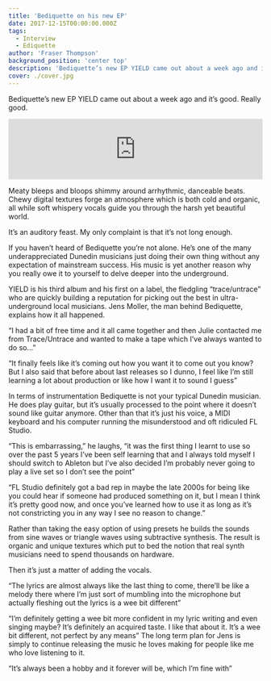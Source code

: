 ```yaml
---
title: 'Bediquette on his new EP'
date: 2017-12-15T00:00:00.000Z
tags:
  - Interview
  - Ediquette
author: 'Fraser Thompson'
background_position: 'center top'
description: 'Bediquette’s new EP YIELD came out about a week ago and it’s good. Really good.'
cover: ./cover.jpg
---
```


Bediquette’s new EP YIELD came out about a week ago and it’s good. Really good.

<center><iframe style="border: 0; width: 100%; height: 120px;" src="https://bandcamp.com/EmbeddedPlayer/album=3523263680/size=large/bgcol=ffffff/linkcol=0687f5/tracklist=false/artwork=small/transparent=true/" seamless><a href="http://bediquette.bandcamp.com/album/yield">YIELD by bediquette</a></iframe></center>

Meaty bleeps and bloops shimmy around arrhythmic, danceable beats. Chewy digital textures forge an atmosphere which is both cold and organic, all while soft whispery vocals guide you through the harsh yet beautiful world.

It’s an auditory feast. My only complaint is that it’s not long enough.

If you haven’t heard of Bediquette you’re not alone. He’s one of the many underappreciated Dunedin musicians just doing their own thing without any expectation of mainstream success.
His music is yet another reason why you really owe it to yourself to delve deeper into the underground.

YIELD is his third album and his first on a label, the fledgling “trace/untrace” who are quickly building a reputation for picking out the best in ultra-underground local musicians. Jens Moller, the man behind Bediquette, explains how it all happened.

“I had a bit of free time and it all came together and then Julie contacted me from Trace/Untrace and wanted to make a tape which I’ve always wanted to do so…”

“It finally feels like it’s coming out how you want it to come out you know? But I also said that before about last releases so I dunno, I feel like I’m still learning a lot about production or like how I want it to sound I guess”

In terms of instrumentation Bediquette is not your typical Dunedin musician. He does play guitar, but it’s usually processed to the point where it doesn’t sound like guitar anymore. Other than that it’s just his voice, a MIDI keyboard and his computer running the misunderstood and oft ridiculed FL Studio.

“This is embarrassing,” he laughs, “it was the first thing I learnt to use so over the past 5 years I’ve been self learning that and I always told myself I should switch to Ableton but I’ve also decided I’m probably never going to play a live set so I don’t see the point”

“FL Studio definitely got a bad rep in maybe the late 2000s for being like you could hear if someone had produced something on it, but I mean I think it’s pretty good now, and once you’ve learned how to use it as long as it’s not constricting you in any way I see no reason to change.”

Rather than taking the easy option of using presets he builds the sounds from sine waves or triangle waves using subtractive synthesis. The result is organic and unique textures which put to bed the notion that real synth musicians need to spend thousands on hardware.

Then it’s just a matter of adding the vocals.

“The lyrics are almost always like the last thing to come, there’ll be like a melody there where I’m just sort of mumbling into the microphone but actually fleshing out the lyrics is a wee bit different”

“I’m definitely getting a wee bit more confident in my lyric writing and even singing maybe? It’s definitely an acquired taste. I like that about it. It’s a wee bit different, not perfect by any means”
The long term plan for Jens is simply to continue releasing the music he loves making for people like me who love listening to it.

“It’s always been a hobby and it forever will be, which I’m fine with”

